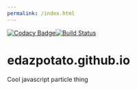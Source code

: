 ```yaml
---
permalink: /index.html
---
```

[![Codacy Badge](https://api.codacy.com/project/badge/Grade/e9d6f257fadf43bd884b4435e2480ad8)](https://www.codacy.com/manual/edazpotato/edazpotato.github.io?utm_source=github.com&amp;utm_medium=referral&amp;utm_content=edazpotato/edazpotato.github.io&amp;utm_campaign=Badge_Grade)[![Build Status](https://travis-ci.com/edazpotato/edazpotato.github.io.svg?branch=master)](https://travis-ci.com/edazpotato/edazpotato.github.io)
# edazpotato.github.io
Cool javascript particle thing
